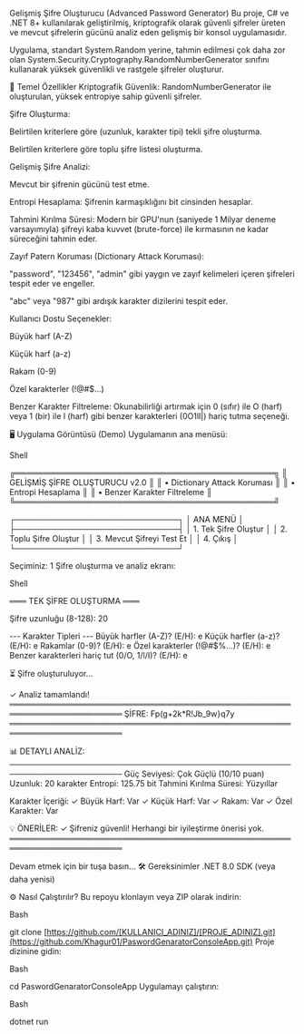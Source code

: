 Gelişmiş Şifre Oluşturucu (Advanced Password Generator)
Bu proje, C# ve .NET 8+ kullanılarak geliştirilmiş, kriptografik olarak güvenli şifreler üreten ve mevcut şifrelerin gücünü analiz eden gelişmiş bir konsol uygulamasıdır.

Uygulama, standart System.Random yerine, tahmin edilmesi çok daha zor olan System.Security.Cryptography.RandomNumberGenerator sınıfını kullanarak yüksek güvenlikli ve rastgele şifreler oluşturur.

🚀 Temel Özellikler
Kriptografik Güvenlik: RandomNumberGenerator ile oluşturulan, yüksek entropiye sahip güvenli şifreler.

Şifre Oluşturma:

Belirtilen kriterlere göre (uzunluk, karakter tipi) tekli şifre oluşturma.

Belirtilen kriterlere göre toplu şifre listesi oluşturma.

Gelişmiş Şifre Analizi:

Mevcut bir şifrenin gücünü test etme.

Entropi Hesaplama: Şifrenin karmaşıklığını bit cinsinden hesaplar.

Tahmini Kırılma Süresi: Modern bir GPU'nun (saniyede 1 Milyar deneme varsayımıyla) şifreyi kaba kuvvet (brute-force) ile kırmasının ne kadar süreceğini tahmin eder.

Zayıf Patern Koruması (Dictionary Attack Koruması):

"password", "123456", "admin" gibi yaygın ve zayıf kelimeleri içeren şifreleri tespit eder ve engeller.

"abc" veya "987" gibi ardışık karakter dizilerini tespit eder.

Kullanıcı Dostu Seçenekler:

Büyük harf (A-Z)

Küçük harf (a-z)

Rakam (0-9)

Özel karakterler (!@#$...)

Benzer Karakter Filtreleme: Okunabilirliği artırmak için 0 (sıfır) ile O (harf) veya 1 (bir) ile l (harf) gibi benzer karakterleri (0O1lI|) hariç tutma seçeneği.

🖥️ Uygulama Görüntüsü (Demo)
Uygulamanın ana menüsü:

Shell

╔══════════════════════════════════════════════╗
║   GELİŞMİŞ ŞİFRE OLUŞTURUCU v2.0             ║
║   • Dictionary Attack Koruması               ║
║   • Entropi Hesaplama                        ║
║   • Benzer Karakter Filtreleme               ║
╚══════════════════════════════════════════════╝

┌─────────────────────────────┐
│       ANA MENÜ              │
├─────────────────────────────┤
│ 1. Tek Şifre Oluştur        │
│ 2. Toplu Şifre Oluştur      │
│ 3. Mevcut Şifreyi Test Et   │
│ 4. Çıkış                    │
└─────────────────────────────┘

Seçiminiz: 1
Şifre oluşturma ve analiz ekranı:

Shell

═══ TEK ŞİFRE OLUŞTURMA ═══

Şifre uzunluğu (8-128): 20

--- Karakter Tipleri ---
Büyük harfler (A-Z)? (E/H): e
Küçük harfler (a-z)? (E/H): e
Rakamlar (0-9)? (E/H): e
Özel karakterler (!@#$%...)? (E/H): e
Benzer karakterleri hariç tut (0/O, 1/l/I)? (E/H): e

⏳ Şifre oluşturuluyor...

✓ Analiz tamamlandı!
══════════════════════════════════════════════════════════════════════
  ŞİFRE: Fp(g+2k*R!Jb_9w}q7y
══════════════════════════════════════════════════════════════════════

📊 DETAYLI ANALİZ:
──────────────────────────────────────────────────────────────────────
  Güç Seviyesi: Çok Güçlü (10/10 puan)
  Uzunluk: 20 karakter
  Entropi: 125.75 bit
  Tahmini Kırılma Süresi: Yüzyıllar

  Karakter İçeriği:
     ✓ Büyük Harf: Var
     ✓ Küçük Harf: Var
     ✓ Rakam: Var
     ✓ Özel Karakter: Var

💡 ÖNERİLER:
  ✓ Şifreniz güvenli! Herhangi bir iyileştirme önerisi yok.
══════════════════════════════════════════════════════════════════════

Devam etmek için bir tuşa basın...
🛠️ Gereksinimler
.NET 8.0 SDK (veya daha yenisi)

⚙️ Nasıl Çalıştırılır?
Bu repoyu klonlayın veya ZIP olarak indirin:

Bash

git clone [https://github.com/[KULLANICI_ADINIZ]/[PROJE_ADINIZ].git](https://github.com/Khagur01/PaswordGenaratorConsoleApp.git)
Proje dizinine gidin:

Bash

cd PaswordGenaratorConsoleApp
Uygulamayı çalıştırın:

Bash

dotnet run
